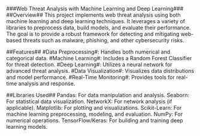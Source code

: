 ###Web Threat Analysis with Machine Learning and Deep Learning###
##Overview##
This project implements web threat analysis using both machine learning and deep learning techniques. It leverages a variety of libraries to preprocess data, build models, and evaluate their performance. The goal is to provide a robust framework for detecting and mitigating web-based threats such as malware, phishing, and other cybersecurity risks.

##Features##
#Data Preprocessing#: Handles both numerical and categorical data.
#Machine Learning#: Includes a Random Forest Classifier for threat detection.
#Deep Learning#: Utilizes a neural network for advanced threat analysis.
#Data Visualization#: Visualizes data distributions and model performance.
#Real-Time Monitoring#: Provides tools for real-time analysis and response.

##Libraries Used##
Pandas: For data manipulation and analysis.
Seaborn: For statistical data visualization.
NetworkX: For network analysis (if applicable).
Matplotlib: For plotting and visualizations.
Scikit-Learn: For machine learning preprocessing, modeling, and evaluation.
NumPy: For numerical operations.
TensorFlow/Keras: For building and training deep learning models.

